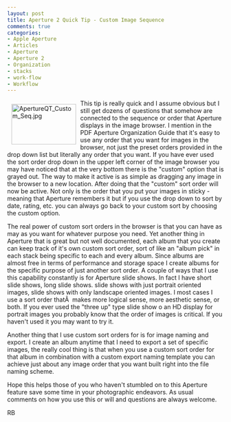 ```yaml
---
layout: post
title: Aperture 2 Quick Tip - Custom Image Sequence
comments: true
categories:
- Apple Aperture
- Articles
- Aperture
- Aperture 2
- Organization
- stacks
- work-flow
- Workflow
---
```

<a href="/wp-content/uploads/2008/ApertureQT_Custom_Seq.jpg"><img title="ApertureQT_Custom_Seq.jpg" src="/wp-content/uploads/2008/.thumbs/.ApertureQT_Custom_Seq.jpg" border="0" alt="ApertureQT_Custom_Seq.jpg" hspace="10" vspace="10" width="150" height="94" align="left" /></a>This tip is really quick and I assume obvious but I still get dozens of questions that somehow are connected to the sequence or order that Aperture displays in the image browser. I mention in the PDF Aperture Organization Guide that it's easy to use any order that you want for images in the browser, not just the preset orders provided in the drop down list but literally any order that you want. If you have ever used the sort order drop down in the upper left corner of the image browser you may have noticed that at the very bottom there is the "custom" option that is grayed out. <!--more-->The way to make it active is as simple as dragging any image in the browser to a new location. After doing that the "custom" sort order will now be active. Not only is the order that you put your images in sticky - meaning that Aperture remembers it but if you use the drop down to sort by date, rating, etc. you can always go back to your custom sort by choosing the custom option.

The real power of custom sort orders in the browser is that you can have as may as you want for whatever purpose you need. Yet another thing in Aperture that is great but not well documented, each album that you create can keep track of it's own custom sort order, sort of like an "album pick" in each stack being specific to each and every album. Since albums are almost free in terms of performance and storage space I create albums for the specific purpose of just another sort order. A couple of ways that I use this capability constantly is for Aperture slide shows. In fact I have short slide shows, long slide shows. slide shows with just portrait oriented images, slide shows with only landscape oriented images. I most cases I use a sort order thatÂ  makes more logical sense, more aesthetic sense, or both. If you ever used the "three up" type slide show o an HD display for portrait images you probably know that the order of images is critical. If you haven't used it you may want to try it.

Another thing that I use custom sort orders for is for image naming and export. I create an album anytime that I need to export a set of specific images, the really cool thing is that when you use a custom sort order for that album in combination with a custom export naming template you can achieve just about any image order that you want built right into the file naming scheme.

Hope this helps those of you who haven't stumbled on to this Aperture feature save some time in your photographic endeavors. As usual comments on how you use this or will and questions are always welcome.

RB